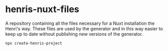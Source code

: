 # henris-nuxt-files

A repository containing all the files necessary for a Nuxt installation the Henri's way. These files are used by the generator and in this way easier to keep up to date without publishing new versions of the generator.

`npx create-henris-project`
